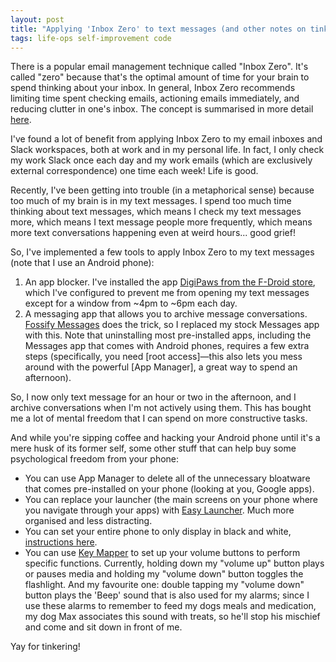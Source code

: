 ```yaml
---
layout: post
title: "Applying 'Inbox Zero' to text messages (and other notes on tinkering with your phone)"  
tags: life-ops self-improvement code
---
```


There is a popular email management technique called "Inbox Zero". It's called "zero" because that's the optimal amount of time for your brain to spend thinking about your inbox. In general, Inbox Zero recommends limiting time spent checking emails, actioning emails immediately, and reducing clutter in one's inbox. The concept is summarised in more detail [here](https://www.techtarget.com/whatis/definition/inbox-zero).

I've found a lot of benefit from applying Inbox Zero to my email inboxes and Slack workspaces, both at work and in my personal life. In fact, I only check my work Slack once each day and my work emails (which are exclusively external correspondence) one time each week! Life is good.

Recently, I've been getting into trouble (in a metaphorical sense) because too much of my brain is in my text messages. I spend too much time thinking about text messages, which means I check my text messages more, which means I text message people more frequently, which means more text conversations happening even at weird hours... good grief!

So, I've implemented a few tools to apply Inbox Zero to my text messages (note that I use an Android phone):
1. An app blocker. I've installed the app [DigiPaws from the F-Droid store](https://f-droid.org/en/packages/nethical.digipaws/), which I've configured to prevent me from opening my text messages except for a window from ~4pm to ~6pm each day.
2. A messaging app that allows you to archive message conversations. [Fossify Messages](https://f-droid.org/en/packages/org.fossify.messages/) does the trick, so I replaced my stock Messages app with this. Note that uninstalling most pre-installed apps, including the Messages app that comes with Android phones, requires a few extra steps (specifically, you need [root access]—this also lets you mess around with the powerful [App Manager], a great way to spend an afternoon).

So, I now only text message for an hour or two in the afternoon, and I archive conversations when I'm not actively using them. This has bought me a lot of mental freedom that I can spend on more constructive tasks.

And while you're sipping coffee and hacking your Android phone until it's a mere husk of its former self, some other stuff that can help buy some psychological freedom from your phone:
- You can use App Manager to delete all of the unnecessary bloatware that comes pre-installed on your phone (looking at you, Google apps).
- You can replace your launcher (the main screens on your phone where you navigate through your apps) with [Easy Launcher](https://f-droid.org/en/packages/app.easy.launcher/). Much more organised and less distracting.
- You can set your entire phone to only display in black and white, [instructions here](https://android.stackexchange.com/questions/230773/how-do-i-toggle-grayscale-in-android-11).
- You can use [Key Mapper](https://f-droid.org/en/packages/io.github.sds100.keymapper/) to set up your volume buttons to perform specific functions. Currently, holding down my "volume up" button plays or pauses media and holding my "volume down" button toggles the flashlight. And my favourite one: double tapping my "volume down" button plays the 'Beep' sound that is also used for my alarms; since I use these alarms to remember to feed my dogs meals and medication, my dog Max associates this sound with treats, so he'll stop his mischief and come and sit down in front of me.

Yay for tinkering!
